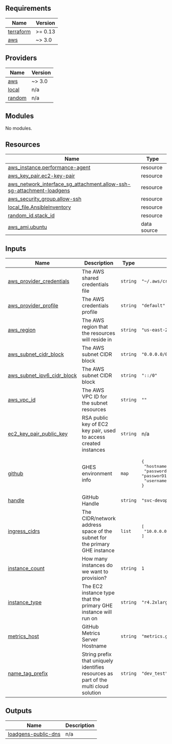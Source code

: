 ## Requirements

| Name | Version |
|------|---------|
| <a name="requirement_terraform"></a> [terraform](#requirement\_terraform) | >= 0.13 |
| <a name="requirement_aws"></a> [aws](#requirement\_aws) | ~> 3.0 |

## Providers

| Name | Version |
|------|---------|
| <a name="provider_aws"></a> [aws](#provider\_aws) | ~> 3.0 |
| <a name="provider_local"></a> [local](#provider\_local) | n/a |
| <a name="provider_random"></a> [random](#provider\_random) | n/a |

## Modules

No modules.

## Resources

| Name | Type |
|------|------|
| [aws_instance.performance-agent](https://registry.terraform.io/providers/hashicorp/aws/latest/docs/resources/instance) | resource |
| [aws_key_pair.ec2-key-pair](https://registry.terraform.io/providers/hashicorp/aws/latest/docs/resources/key_pair) | resource |
| [aws_network_interface_sg_attachment.allow-ssh-sg-attachment-loadgens](https://registry.terraform.io/providers/hashicorp/aws/latest/docs/resources/network_interface_sg_attachment) | resource |
| [aws_security_group.allow-ssh](https://registry.terraform.io/providers/hashicorp/aws/latest/docs/resources/security_group) | resource |
| [local_file.AnsibleInventory](https://registry.terraform.io/providers/hashicorp/local/latest/docs/resources/file) | resource |
| [random_id.stack_id](https://registry.terraform.io/providers/hashicorp/random/latest/docs/resources/id) | resource |
| [aws_ami.ubuntu](https://registry.terraform.io/providers/hashicorp/aws/latest/docs/data-sources/ami) | data source |

## Inputs

| Name | Description | Type | Default | Required |
|------|-------------|------|---------|:--------:|
| <a name="input_aws_provider_credentials"></a> [aws\_provider\_credentials](#input\_aws\_provider\_credentials) | The AWS shared credentials file | `string` | `"~/.aws/credentials"` | no |
| <a name="input_aws_provider_profile"></a> [aws\_provider\_profile](#input\_aws\_provider\_profile) | The AWS credentials profile | `string` | `"default"` | no |
| <a name="input_aws_region"></a> [aws\_region](#input\_aws\_region) | The AWS region that the resources will reside in | `string` | `"us-east-2"` | no |
| <a name="input_aws_subnet_cidr_block"></a> [aws\_subnet\_cidr\_block](#input\_aws\_subnet\_cidr\_block) | The AWS subnet CIDR block | `string` | `"0.0.0.0/0"` | no |
| <a name="input_aws_subnet_ipv6_cidr_block"></a> [aws\_subnet\_ipv6\_cidr\_block](#input\_aws\_subnet\_ipv6\_cidr\_block) | The AWS subnet CIDR block | `string` | `"::/0"` | no |
| <a name="input_aws_vpc_id"></a> [aws\_vpc\_id](#input\_aws\_vpc\_id) | The AWS VPC ID for the subnet resources | `string` | `""` | no |
| <a name="input_ec2_key_pair_public_key"></a> [ec2\_key\_pair\_public\_key](#input\_ec2\_key\_pair\_public\_key) | RSA public key of EC2 key pair, used to access created instances | `string` | n/a | yes |
| <a name="input_github"></a> [github](#input\_github) | GHES environment info | `map` | <pre>{<br>  "hostname": "github.example.com",<br>  "password": "passworD1",<br>  "username": "perfadmin"<br>}</pre> | no |
| <a name="input_handle"></a> [handle](#input\_handle) | GitHub Handle | `string` | `"svc-devops-bot"` | no |
| <a name="input_ingress_cidrs"></a> [ingress\_cidrs](#input\_ingress\_cidrs) | The CIDR/network address space of the subnet for the primary GHE instance | `list` | <pre>[<br>  "10.0.0.0/24"<br>]</pre> | no |
| <a name="input_instance_count"></a> [instance\_count](#input\_instance\_count) | How many instances do we want to provision? | `string` | `1` | no |
| <a name="input_instance_type"></a> [instance\_type](#input\_instance\_type) | The EC2 instance type that the primary GHE instance will run on | `string` | `"r4.2xlarge"` | no |
| <a name="input_metrics_host"></a> [metrics\_host](#input\_metrics\_host) | GitHub Metrics Server Hostname | `string` | `"metrics.ghe-test.net"` | no |
| <a name="input_name_tag_prefix"></a> [name\_tag\_prefix](#input\_name\_tag\_prefix) | String prefix that uniquely identifies resources as part of the multi cloud solution | `string` | `"dev_test"` | no |

## Outputs

| Name | Description |
|------|-------------|
| <a name="output_loadgens-public-dns"></a> [loadgens-public-dns](#output\_loadgens-public-dns) | n/a |
